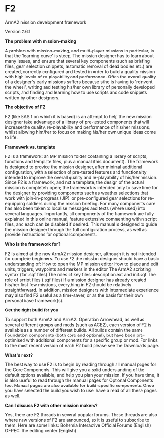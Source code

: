 F2 
==

ArmA2 mission development framework

Version 2.6.1

<b>The problem with mission-making</b>

A problem with mission-making, and multi-player missions in particular, is that the 'learning curve' is steep. The mission designer has to learn about many issues, and ensure that several key components (such as briefing files, gear selection snippets, automatic removal of dead bodies etc.) are created, correctly configured and tested in order to build a quality mission with high levels of re-playability and performance.
Often the overall quality of a designer's early missions suffers because s/he is having to 'reinvent the wheel', writing and testing his/her own library of personally developed scripts, and finding and learning how to use scripts and code snippets written by other designers.

<b>The objective of F2</b>

F2 (like BAS f on which it is based) is an attempt to help the new mission designer take advantage of a library of pre-tested components that will increase the quality, re-playability and performance of his/her missions, whilst allowing him/her to focus on making his/her own unique ideas come to life.

<b>Framework vs. template</b>

F2 is a framework: an MP mission folder containing a library of scripts, functions and template files, plus a manual (this document). The framework is designed to provide the mission designer, after minimal additional configuration, with a selection of pre-tested features and functionality intended to improve the overall quality and re-playability of his/her mission.
Since F2 is a framework, and not a template, the design of the actual mission is completely open; the framework is intended only to save time for the designer by providing components such as weather selections that work with join-in-progress (JIP), or pre-configured gear selections for re-equipping soldiers during the mission briefing. For many components care has also been taken to localise messages and texts (where used) into several languages.
Importantly, all components of the framework are fully explained in this online manual, feature extensive commenting within script files, and each can be disabled if desired. This manual is designed to guide the mission designer through the full configuration process, as well as provide instructions for optional components.

<b>Who is the framework for?</b>

F2 is aimed at the new ArmA2 mission designer, although it is not intended for complete beginners. To use F2 the mission designer should have a basic understanding of:
How to open the MP mission editor
How to place and edit units, triggers, waypoints and markers in the editor
The ArmA2 scripting syntax (for .sqf files)
The roles of key files: description.ext and init.sqf
The role of script files (.sqf files)
If a mission designer has already created his/her first few missions, everything in F2 should be relatively straightforward. In addition, mission designers with intermediate experience may also find F2 useful as a time-saver, or as the basis for their own personal base framework(s).

<b>Get the right build for you</b>

To support both ArmA2 and ArmA2: Operation Arrowhead, as well as several different groups and mods (such as ACE2), each version of F2 is available as a number of different builds. All builds contain the same Foundation components (both core and optional), but have been pre-optimised with additional components for a specific group or mod.
For links to the most recent version of each F2 build please see the Downloads page.

<b>What's next?</b>

The best way to use F2 is to begin by reading through all manual pages for the Core Components. This will give you a solid understanding of the default options available, and help you plan your mission. If you have time, it is also useful to read through the manual pages for Optional Components too. Manual pages are also available for build-specific components. Once you have selected the build you wish to use, have a read of all these pages as well.

<b>Can I discuss F2 with other mission makers?</b>

Yes, there are F2 threads in several popular forums. These threads are also where new versions of F2 are announced, so it is useful to subscribe to them. Here are some links:
Bohemia Interactive Official Forums (English)
OFPEC The editing center (English)
